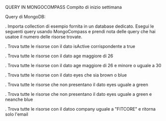 QUERY IN MONGOCOMPASS
Compito di inizio settimana

Query di MongoDB:

. Importa collection di esempio fornita in un database dedicato. Esegui le seguenti query usando MongoCompass e prendi nota delle query che hai usatoe il numero delle risorse trovate.

. Trova tutte le risorse con il dato isActive corrispondente a true

. Trova tutte le risorse con il dato age maggiore di 26

. Trova tutte le risorse con il dato age maggiore di 26 e minore o uguale a 30

. Trova tutte le risorse con il dato eyes che sia brown o blue

. Trova tutte le risorse che non presentano il dato eyes uguale a green

. Trova tutte le risorse che non presentano il dato eyes uguale a green e neanche blue

. Trova tutte le risorse con il datoo company uguale a "FITCORE" e ritorna solo l'email
